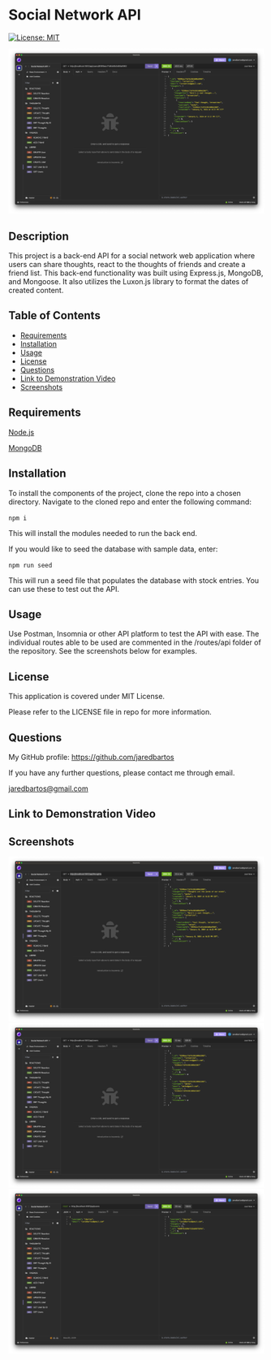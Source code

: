 # Social Network API
[![License: MIT](https://img.shields.io/badge/License-MIT-yellow.svg)](https://opensource.org/licenses/MIT)

![Single User Screenshot](./assets/images/single_user_screenshot.png)

## Description

This project is a back-end API for a social network web application where users can share thoughts, react to the thoughts of friends and create a friend list. This back-end functionality was built using Express.js, MongoDB, and Mongoose. It also utilizes the Luxon.js library to format the dates of created content.

## Table of Contents
- [Requirements](#requirements)
- [Installation](#installation)
- [Usage](#usage)
- [License](#license)
- [Questions](#questions)
- [Link to Demonstration Video](#link-to-demonstration-video)
- [Screenshots](#screenshots)

## Requirements

[Node.js](https://nodejs.org/en)

[MongoDB](https://www.mongodb.com/)

## Installation

To install the components of the project, clone the repo into a chosen directory. Navigate to the cloned repo and enter the following command:

`npm i`

This will install the modules needed to run the back end.

If you would like to seed the database with sample data, enter:

`npm run seed`

This will run a seed file that populates the database with stock entries. You can use these to test out the API.

## Usage

Use Postman, Insomnia or other API platform to test the API with ease. The individual routes able to be used are commented in the /routes/api folder of the repository. See the screenshots below for examples.

## License

This application is covered under MIT License.

Please refer to the LICENSE file in repo for more information.

## Questions

My GitHub profile: https://github.com/jaredbartos

If you have any further questions, please contact me through email.

jaredbartos@gmail.com

## Link to Demonstration Video

## Screenshots

![All Thoughts Screenshot](./assets/images/all_thoughts_screenshot.png)
![All Users Screenshot](./assets/images/all_users_screenshot.png)
![Create User Screenshot](./assets/images/create_user_screenshot.png)